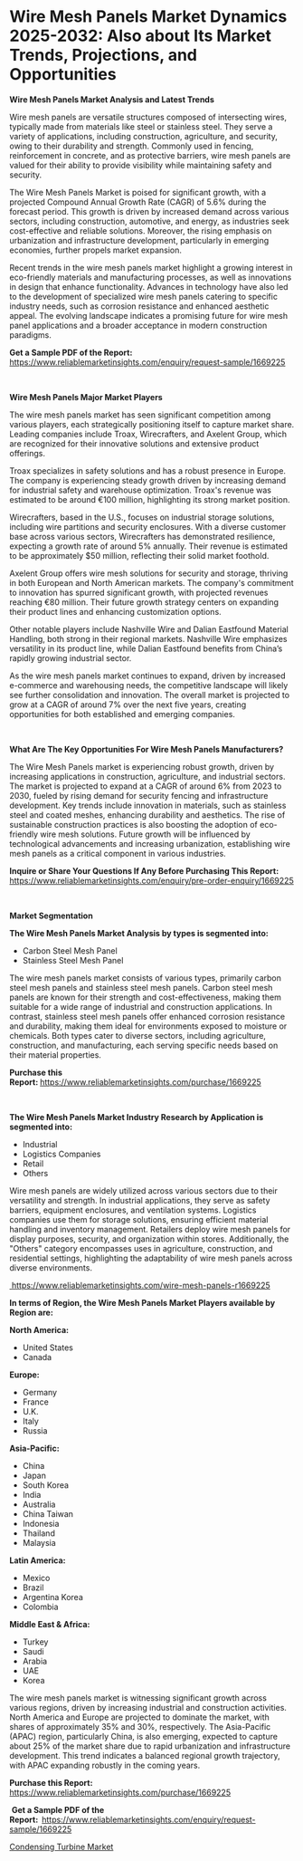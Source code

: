 <p><h1>Wire Mesh Panels Market Dynamics 2025-2032: Also about Its Market Trends, Projections, and Opportunities</h1></p><p><strong>Wire Mesh Panels Market Analysis and Latest Trends</strong></p>
<p><p>Wire mesh panels are versatile structures composed of intersecting wires, typically made from materials like steel or stainless steel. They serve a variety of applications, including construction, agriculture, and security, owing to their durability and strength. Commonly used in fencing, reinforcement in concrete, and as protective barriers, wire mesh panels are valued for their ability to provide visibility while maintaining safety and security.</p><p>The Wire Mesh Panels Market is poised for significant growth, with a projected Compound Annual Growth Rate (CAGR) of 5.6% during the forecast period. This growth is driven by increased demand across various sectors, including construction, automotive, and energy, as industries seek cost-effective and reliable solutions. Moreover, the rising emphasis on urbanization and infrastructure development, particularly in emerging economies, further propels market expansion.</p><p>Recent trends in the wire mesh panels market highlight a growing interest in eco-friendly materials and manufacturing processes, as well as innovations in design that enhance functionality. Advances in technology have also led to the development of specialized wire mesh panels catering to specific industry needs, such as corrosion resistance and enhanced aesthetic appeal. The evolving landscape indicates a promising future for wire mesh panel applications and a broader acceptance in modern construction paradigms.</p></p>
<p><strong>Get a Sample PDF of the Report:&nbsp;</strong> <a href="https://www.reliablemarketinsights.com/enquiry/request-sample/1669225?utm_campaign=3011&utm_medium=2&utm_source=Github&utm_content=ia&utm_term=08042025&utm_id=wire-mesh-panels">https://www.reliablemarketinsights.com/enquiry/request-sample/1669225</a></p>
<p>&nbsp;</p>
<p><strong>Wire Mesh Panels Major Market Players</strong></p>
<p><p>The wire mesh panels market has seen significant competition among various players, each strategically positioning itself to capture market share. Leading companies include Troax, Wirecrafters, and Axelent Group, which are recognized for their innovative solutions and extensive product offerings.</p><p>Troax specializes in safety solutions and has a robust presence in Europe. The company is experiencing steady growth driven by increasing demand for industrial safety and warehouse optimization. Troax's revenue was estimated to be around €100 million, highlighting its strong market position.</p><p>Wirecrafters, based in the U.S., focuses on industrial storage solutions, including wire partitions and security enclosures. With a diverse customer base across various sectors, Wirecrafters has demonstrated resilience, expecting a growth rate of around 5% annually. Their revenue is estimated to be approximately $50 million, reflecting their solid market foothold.</p><p>Axelent Group offers wire mesh solutions for security and storage, thriving in both European and North American markets. The company's commitment to innovation has spurred significant growth, with projected revenues reaching €80 million. Their future growth strategy centers on expanding their product lines and enhancing customization options.</p><p>Other notable players include Nashville Wire and Dalian Eastfound Material Handling, both strong in their regional markets. Nashville Wire emphasizes versatility in its product line, while Dalian Eastfound benefits from China’s rapidly growing industrial sector.</p><p>As the wire mesh panels market continues to expand, driven by increased e-commerce and warehousing needs, the competitive landscape will likely see further consolidation and innovation. The overall market is projected to grow at a CAGR of around 7% over the next five years, creating opportunities for both established and emerging companies.</p></p>
<p>&nbsp;</p>
<p><strong>What Are The Key Opportunities For Wire Mesh Panels Manufacturers?</strong></p>
<p><p>The Wire Mesh Panels market is experiencing robust growth, driven by increasing applications in construction, agriculture, and industrial sectors. The market is projected to expand at a CAGR of around 6% from 2023 to 2030, fueled by rising demand for security fencing and infrastructure development. Key trends include innovation in materials, such as stainless steel and coated meshes, enhancing durability and aesthetics. The rise of sustainable construction practices is also boosting the adoption of eco-friendly wire mesh solutions. Future growth will be influenced by technological advancements and increasing urbanization, establishing wire mesh panels as a critical component in various industries.</p></p>
<p><strong>Inquire or Share Your Questions If Any Before Purchasing This Report:</strong> <a href="https://www.reliablemarketinsights.com/enquiry/pre-order-enquiry/1669225?utm_campaign=3011&utm_medium=2&utm_source=Github&utm_content=ia&utm_term=08042025&utm_id=wire-mesh-panels">https://www.reliablemarketinsights.com/enquiry/pre-order-enquiry/1669225</a></p>
<p>&nbsp;</p>
<p><strong>Market Segmentation</strong></p>
<p><strong>The Wire Mesh Panels Market Analysis by types is segmented into:</strong></p>
<p><ul><li>Carbon Steel Mesh Panel</li><li>Stainless Steel Mesh Panel</li></ul></p>
<p><p>The wire mesh panels market consists of various types, primarily carbon steel mesh panels and stainless steel mesh panels. Carbon steel mesh panels are known for their strength and cost-effectiveness, making them suitable for a wide range of industrial and construction applications. In contrast, stainless steel mesh panels offer enhanced corrosion resistance and durability, making them ideal for environments exposed to moisture or chemicals. Both types cater to diverse sectors, including agriculture, construction, and manufacturing, each serving specific needs based on their material properties.</p></p>
<p><strong>Purchase this Report:&nbsp;</strong><a href="https://www.reliablemarketinsights.com/purchase/1669225?utm_campaign=3011&utm_medium=2&utm_source=Github&utm_content=ia&utm_term=08042025&utm_id=wire-mesh-panels">https://www.reliablemarketinsights.com/purchase/1669225</a></p>
<p>&nbsp;</p>
<p><strong>The Wire Mesh Panels Market Industry Research by Application is segmented into:</strong></p>
<p><ul><li>Industrial</li><li>Logistics Companies</li><li>Retail</li><li>Others</li></ul></p>
<p><p>Wire mesh panels are widely utilized across various sectors due to their versatility and strength. In industrial applications, they serve as safety barriers, equipment enclosures, and ventilation systems. Logistics companies use them for storage solutions, ensuring efficient material handling and inventory management. Retailers deploy wire mesh panels for display purposes, security, and organization within stores. Additionally, the "Others" category encompasses uses in agriculture, construction, and residential settings, highlighting the adaptability of wire mesh panels across diverse environments.</p></p>
<p><a href="https://www.reliablemarketinsights.com/wire-mesh-panels-r1669225?utm_campaign=3011&utm_medium=2&utm_source=Github&utm_content=ia&utm_term=08042025&utm_id=wire-mesh-panels">&nbsp;https://www.reliablemarketinsights.com/wire-mesh-panels-r1669225</a></p>
<p><strong>In terms of Region, the Wire Mesh Panels Market Players available by Region are:</strong></p>
<p>
    <p> <strong> North America: </strong>
        <ul>
            <li>United States</li>
            <li>Canada</li>
        </ul>
        </p> 
    <p> <strong> Europe: </strong>
        <ul>
            <li>Germany</li>
            <li>France</li>
            <li>U.K.</li>
            <li>Italy</li>
            <li>Russia</li>
        </ul>
        </p> 
    <p> <strong> Asia-Pacific: </strong>
        <ul>
            <li>China</li>
            <li>Japan</li>
            <li>South Korea</li>
            <li>India</li>
            <li>Australia</li>
            <li>China Taiwan</li>
            <li>Indonesia</li>
            <li>Thailand</li>
            <li>Malaysia</li>
        </ul>
        </p> 
    <p> <strong> Latin America: </strong>
        <ul>
            <li>Mexico</li>
            <li>Brazil</li>
            <li>Argentina Korea</li>
            <li>Colombia</li>
        </ul>
        </p> 
    <p> <strong> Middle East & Africa: </strong>
        <ul>
            <li>Turkey</li>
            <li>Saudi</li>
            <li>Arabia</li>
            <li>UAE</li>
            <li>Korea</li>
        </ul>
    </p>
    </p>
<p><p>The wire mesh panels market is witnessing significant growth across various regions, driven by increasing industrial and construction activities. North America and Europe are projected to dominate the market, with shares of approximately 35% and 30%, respectively. The Asia-Pacific (APAC) region, particularly China, is also emerging, expected to capture about 25% of the market share due to rapid urbanization and infrastructure development. This trend indicates a balanced regional growth trajectory, with APAC expanding robustly in the coming years.</p></p>
<p><strong>Purchase this Report: </strong><a href="https://www.reliablemarketinsights.com/purchase/1669225?utm_campaign=3011&utm_medium=2&utm_source=Github&utm_content=ia&utm_term=08042025&utm_id=wire-mesh-panels">https://www.reliablemarketinsights.com/purchase/1669225</a></p>
<p>&nbsp;<strong>Get a Sample PDF of the Report:&nbsp;&nbsp;</strong><a href="https://www.reliablemarketinsights.com/enquiry/request-sample/1669225?utm_campaign=3011&utm_medium=2&utm_source=Github&utm_content=ia&utm_term=08042025&utm_id=wire-mesh-panels">https://www.reliablemarketinsights.com/enquiry/request-sample/1669225</a></p>
<p><strong></strong></p>
<p><p><a href="https://github.com/akramisabtu/Market-Research-Report-List-1/blob/main/condensing-turbine-market.md?utm_campaign=3011&utm_medium=2&utm_source=Github&utm_content=ia&utm_term=08042025&utm_id=wire-mesh-panels">Condensing Turbine Market</a></p></p>